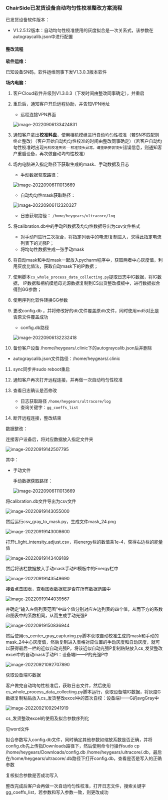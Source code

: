 ### ChairSide已发货设备自动均匀性校准整改方案流程

已发货设备软件版本：

- V1.2.5.12版本：自动均匀性校准使用的灰度拟合是一次关系式，该参数在autograycalib.json中进行配置



#### 整改流程



**软件运维：**

已知设备SN码，软件运维同事下发V1.3.0.3版本软件



**场内电脑：**

1. 客户Cloud软件升级到V1.3.0.3（下发时间由整改同事确定），并重启

2. 重启后，通知客户开启远程协助，并告知VPN地址

   - 远程连接VPN界面

   ![image-20220906133424831](ChairSide已发货设备自动均匀性校准整改方案流程.assets/image-20220906133424831.png)

3. 通知客户拿出**校准料盘**，使用相机模组进行自动均匀性校准（若SN不匹配则终止整改）（客户开始自动均匀性校准的时间由整改同事确定）（若客户自动均匀性校准时出现`光机校准失败——校准镜头异常，请重新安装镜头`错误信息，则通知客户重启设备，再次做自动均匀性校准）

4. 场内电脑进入指定路径下获取生成的mask、手动数据及日志

   - 手动数据获取路径：

   ![image-20220906111013669](ChairSide已发货设备自动均匀性校准整改方案流程.assets/image-20220906111013669.png)

   - 自动均匀性mask获取路径：

   ![image-20220906112320327](ChairSide已发货设备自动均匀性校准整改方案流程.assets/image-20220906112320327.png)

   - 日志获取路径： `/home/heygears/ultracore/log`

5. 将calibration.db中的手动PI数据及均匀性数据导出为csv文件格式

   - 对手动PI进行三次拟合，将指定列表中的电流I复制进入，求得此指定电流列表下的光强P；
   - 将均匀性数据生成一张手动mask

6. 将自动mask和手动mask一起放入pycharm程序中，获取两者中心灰度值，利用灰度比值法，获取自动mask下的IP数据；

7. 使用脚本`cs_whole_process_data_collecting.py`提取日志中IG数据，将IG数据， IP数据和相机模组母光源数据复制到CS出货整改模板中，进行数据拟合得到GG参数；

8. 使用序列化软件转换GG参数

9. 更改config.db ，并将修改好的db文件覆盖原db文件，同时使用md5对比是否原文件覆盖成功

   - config.db路径

   ![image-20220906132232418](ChairSide已发货设备自动均匀性校准整改方案流程.assets/image-20220906132232418.png)

10. 备份客户设备 /home/heygears/.clinic下的autograycalib.json后并删除

   - autograycalib.json文件路径：/home/heygears/.clinic 

11. sync同步并sudo reboot重启

12. 通知客户再次打开远程连接，并再做一次自动均匀性校准

13. 查看日志确认是否修改

    - 日志获取路径 `/home/heygears/ultracore/log`
    - 查询关键字：`gg_coeffs_list`

14. 断开远程连接，整改结束











数据整改：

连接客户设备后，将对应数据放入指定文件夹

![image-20220919142507795](ChairSide已发货设备自动均匀性校准整改方案流程.assets/image-20220919142507795.png)

其中：

- 手动文件

  手动数据获取路径：

  ![image-20220906111013669](ChairSide已发货设备自动均匀性校准整改方案流程.assets/image-20220906111013669.png)

将calibration.db文件导出为csv文件

![image-20220919143055000](ChairSide已发货设备自动均匀性校准整改方案流程.assets/image-20220919143055000.png)

然后运行csv_gray_to_mask.py，生成文件mask_24.png

![image-20220919143008600](ChairSide已发货设备自动均匀性校准整改方案流程.assets/image-20220919143008600.png)

打开t_light_intensity_adjust.csv，将energy栏的数值乘1e-4，获得右边栏的能量值

![image-20220919143409189](ChairSide已发货设备自动均匀性校准整改方案流程.assets/image-20220919143409189.png)

然后将该栏数据放入手动mask手动PI模板中的Energy栏中

![image-20220919143549690](ChairSide已发货设备自动均匀性校准整改方案流程.assets/image-20220919143549690.png)

接着点击图表，查看图表数据框是否在所有数据范围中

![image-20220919144039567](ChairSide已发货设备自动均匀性校准整改方案流程.assets/image-20220919144039567.png)

并确定“输入左侧列表范围”中四个值分别对应左边列表的四个值，从而下方的系数和图表中的系数相同，从而生成手动光强P

![image-20220919150836944](ChairSide已发货设备自动均匀性校准整改方案流程.assets/image-20220919150836944.png)



然后使用cs_center_gray_capturing.py脚本获取自动校准生成的mask和手动的mask_24中心灰度值，然后复制进入表格对应位置的手动灰度和自动灰度，就可以获得最后一栏的近似自动光强P，将该近似自动光强P复制粘贴放入cs_发货整改excel中的自动mask手动PI：设备端I——P的光强P中

![image-20220921092707890](ChairSide已发货设备自动均匀性校准整改方案流程.assets/image-20220921092707890.png)



获取设备端IG数据

客户做完自动均匀性校准后，获取日志文件，然后使用cs_whole_process_data_collecting.py脚本运行，获取设备端IG数据，将灰度G数据复制粘贴放入cs_发货整改excel中的首次自校：设备端I——G的avgGray中

![image-20220921092941919](ChairSide已发货设备自动均匀性校准整改方案流程.assets/image-20220921092941919.png)



cs_发货整改excel的使用及拟合参数序列化

见word文件



拟合参数写入config.db文件，同时确定其他参数如缩放系数是否正确，并将config.db先上传指Downloads路径下，然后使用命令行操作sudo cp /home/heygears/Downloads/config.db /home/heygears/ultracore/.db，最后在/home/heygears/ultracore/.db路径下打开config.db，查看是否是写入的正确参数



复核拟合参数是否成功写入

整改完成后客户会再做一次自动均匀性校准，打开日志文件，搜索关键字gg_coeffs_list，若参数和写入参数一致，则更改成功





